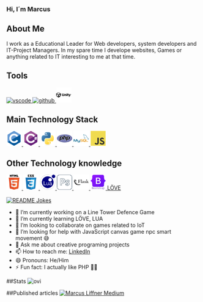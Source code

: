 ### Hi, I´m Marcus
## About Me
I work as a Educational Leader for Web developers, system developers and IT-Project Managers.
In my spare time I develope websites, Games or anything related to IT interesting to me at that time. 

## Tools
<a href="https://code.visualstudio.com/" target="_blank"> <img src="https://cdn.jsdelivr.net/gh/devicons/devicon/icons/vscode/vscode-original.svg" alt="vscode" width="40" height="40"/> </a>
<a href="https://github.com" target="_blank"> <img src="https://cdn.jsdelivr.net/gh/devicons/devicon/icons/github/github-original.svg" alt="github" width="40" height="40"/> </a>
<a href="https://github.com" target="_blank"> <img src="https://raw.githubusercontent.com/devicons/devicon/master/icons/unity/unity-original-wordmark.svg" alt="UNITY" width="40" height="40"/> </a>


## Main Technology Stack
<a href="" target="_blank" rel="noreferrer"> <img src="https://raw.githubusercontent.com/devicons/devicon/master/icons/c/c-original.svg" alt="C" width="40" height="40"/> </a>
<a href="https://dotnet.microsoft.com/en-us/languages/csharp" target="_blank" rel="noreferrer"> <img src="https://raw.githubusercontent.com/devicons/devicon/master/icons/csharp/csharp-original.svg" alt="C#" width="40" height="40"/> </a>
<a href="https://www.python.org" target="_blank" rel="noreferrer"> <img src="https://raw.githubusercontent.com/devicons/devicon/master/icons/python/python-original.svg" alt="python" width="40" height="40"/> </a><a href="https://www.php.net/" target="_blank" rel="noreferrer"> <img src="https://raw.githubusercontent.com/devicons/devicon/master/icons/php/php-original.svg" alt="PHP" width="40" height="40"/> </a>
<a href="https://www.mysql.com/" target="_blank" rel="noreferrer"> <img src="https://raw.githubusercontent.com/devicons/devicon/master/icons/mysql/mysql-original-wordmark.svg" alt="mysql" width="40" height="40"/> </a>
<a href="https://developer.mozilla.org/en-US/docs/Web/JavaScript" target="_blank" rel="noreferrer"> <img src="https://raw.githubusercontent.com/devicons/devicon/master/icons/javascript/javascript-original.svg" alt="javascript" width="40" height="40"/> </a>

## Other Technology knowledge
<a href="" target="_blank" rel="noreferrer"> <img src="https://raw.githubusercontent.com/devicons/devicon/master/icons/html5/html5-original-wordmark.svg" alt="HTML5" width="40" height="40"/> </a>
<a href="" target="_blank" rel="noreferrer"> <img src="https://raw.githubusercontent.com/devicons/devicon/master/icons/css3/css3-original-wordmark.svg" alt="CSS3" width="40" height="40"/> </a>
<a href="https://www.lua.org/" target="_blank" rel="noreferrer"> <img src="https://raw.githubusercontent.com/devicons/devicon/master/icons/lua/lua-original-wordmark.svg" alt="LUA" width="40" height="40"/> </a>
<a href="https://www.adobe.com/" target="_blank" rel="noreferrer"> <img src="https://raw.githubusercontent.com/devicons/devicon/master/icons/photoshop/photoshop-line.svg" alt="Photoshop" width="40" height="40"/> </a>
<a href="https://flask.palletsprojects.com/en/3.0.x/" target="_blank" rel="noreferrer"> <img src="https://raw.githubusercontent.com/devicons/devicon/master/icons/flask/flask-original-wordmark.svg" alt="FLASK" width="40" height="40"/> </a>
<a href="https://getbootstrap.com/" target="_blank" rel="noreferrer"> <img src="https://raw.githubusercontent.com/devicons/devicon/master/icons/bootstrap/bootstrap-original-wordmark.svg" alt="Bootstrap" width="40" height="40"/> </a>
<a href="https://love2d.org/" target="_blank"> LÖVE </a>

<a href="https://readme-jokes.vercel.app"><img align="center" src="https://readme-jokes.vercel.app/api" alt="README Jokes"></a>


- 🔭 I’m currently working on a Line Tower Defence Game
- 🌱 I’m currently learning LÖVE, LUA
- 👯 I’m looking to collaborate on games related to IoT
- 🤔 I’m looking for help with JavaScript canvas game npc smart movement :sweat_smile:
- 💬 Ask me about creative programing projects
- 📫 How to reach me: <a href="https://www.linkedin.com/in/marcus-liffner-4a2b86a4/">LinkedIn</a>
- 😄 Pronouns: He/Him
- ⚡ Fun fact: I actually like PHP 🤷‍♂️
  
##Stats
<img src="https://github-readme-stats.vercel.app/api/top-langs?username=marcusliffner&show_icons=true&locale=en&layout=compact&theme=chartreuse-dark" alt="ovi" />

##Published articles
[![Marcus Liffner Medium](https://github-readme-medium.vercel.app/?username=marcusliffner)](https://marcusliffner.medium.com/)

<!--
**marcusliffner/marcusliffner** is a ✨ _special_ ✨ repository because its `README.md` (this file) appears on your GitHub profile.

Here are some ideas to get you started:

- 🔭 I’m currently working on ...
- 🌱 I’m currently learning ...
- 👯 I’m looking to collaborate on ...
- 🤔 I’m looking for help with ...
- 💬 Ask me about ...
- 📫 How to reach me: ...
- 😄 Pronouns: ...
- ⚡ Fun fact: ...
-->
